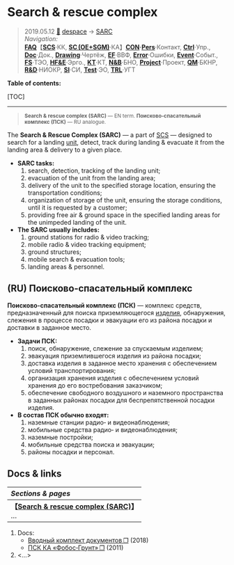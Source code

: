 # Search & rescue complex
> 2019.05.12 [🚀](../../index/index.md) [despace](index.md) → [SARC](sarc.md)  
> *Navigation:*  
> **[FAQ](faq.md)**【**[SCS](scs.md)**·КК, **[SC (OE+SGM)](sc.md)**·КА】**[CON](contact.md)·[Pers](person.md)**·Контакт, **[Ctrl](control.md)**·Упр., **[Doc](doc.md)**·Док., **[Drawing](drawing.md)**·Чертёж, **[EF](ef.md)**·ВВФ, **[Error](error.md)**·Ошибки, **[Event](event.md)**·Событ., **[FS](fs.md)**·ТЭО, **[HF&E](hfe.md)**·Эрго., **[KT](kt.md)**·КТ, **[N&B](nnb.md)**·БНО, **[Project](project.md)**·Проект, **[QM](qm.md)**·БКНР, **[R&D](rnd.md)**·НИОКР, **[SI](si.md)**·СИ, **[Test](test.md)**·ЭО, **[TRL](trl.md)**·УГТ

**Table of contents:**

[TOC]

---

> <small>**Search & rescue complex (SARC)** — EN term. **Поисково‑спасательный комплекс (ПСК)** — RU analogue.</small>

The **Search & Rescue Complex (SARC)** — a part of [SCS](scs.md) — designed to search for a landing [unit](unit.md), detect, track during landing & evacuate it from the landing area & delivery to a given place.

   - **SARC tasks:**
      1. search, detection, tracking of the landing unit;
      1. evacuation of the unit from the landing area;
      1. delivery of the unit to the specified storage location, ensuring the transportation conditions;
      1. organization of storage of the unit, ensuring the storage conditions, until it is requested by a customer;
      1. providing free air & ground space in the specified landing areas for the unimpeded landing of the unit.
   - **The SARC usually includes:**
      1. ground stations for radio & video tracking;
      1. mobile radio & video tracking equipment;
      1. ground structures;
      1. mobile search & evacuation tools;
      1. landing areas & personnel.



## (RU) Поисково‑спасательный комплекс

**Поисково‑спасательный комплекс (ПСК)** — комплекс средств, предназначенный для поиска приземляющегося [изделия](unit.md), обнаружения, слежения в процессе посадки и эвакуации его из района посадки и доставки в заданное место.

   - **Задачи ПСК:**
      1. поиск, обнаружение, слежение за спускаемым изделием;
      1. эвакуация приземлившегося изделия из района посадки;
      1. доставка изделия в заданное место хранения с обеспечением условий транспортирования;
      1. организация хранения изделия с обеспечением условий хранения до его востребования заказчиком;
      1. обеспечение свободного воздушного и наземного пространства в заданных районах посадки для беспрепятственной посадки изделия.
   - **В состав ПСК обычно входят:**
      1. наземные станции радио‑ и видеонаблюдения;
      1. мобильные средства радио‑ и видеонаблюдения;
      1. наземные постройки;
      1. мобильные средства поиска и эвакуации;
      1. районы посадки и персонал.



## Docs & links
|*Sections & pages*|
|:-|
|**【[Search & rescue complex (SARC)](sarc.md)】**<br> …|

   1. Docs:
      - [Вводный комплект документов ❐](f/sarc/2018_intro.7z) (2018)
      - [ПСК КА «Фобос‑Грунт» ❐](f/sarc/2011_phobos-grunt.odt) (2011)
   1. <…>
